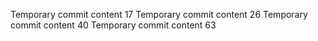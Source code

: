 Temporary commit content 17
Temporary commit content 26
Temporary commit content 40
Temporary commit content 63
